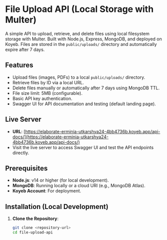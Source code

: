 # File Upload API (Local Storage with Multer)

A simple API to upload, retrieve, and delete files using local filesystem storage with Multer. Built with Node.js, Express, MongoDB, and deployed on Koyeb. Files are stored in the `public/uploads/` directory and automatically expire after 7 days.

## Features
- Upload files (images, PDFs) to a local `public/uploads/` directory.
- Retrieve files by ID via a local URL.
- Delete files manually or automatically after 7 days using MongoDB TTL.
- File size limit: 5MB (configurable).
- Basic API key authentication.
- Swagger UI for API documentation and testing (default landing page).

## Live Server
- **URL**: [https://elaborate-erminia-utkarshya24-4bb4736b.koyeb.app/api-docs/](https://elaborate-erminia-utkarshya24-4bb4736b.koyeb.app/api-docs/)
- Visit the live server to access Swagger UI and test the API endpoints directly.

## Prerequisites
- **Node.js**: v14 or higher (for local development).
- **MongoDB**: Running locally or a cloud URI (e.g., MongoDB Atlas).
- **Koyeb Account**: For deployment.

## Installation (Local Development)
1. **Clone the Repository**:
   ```bash
   git clone <repository-url>
   cd file-upload-api